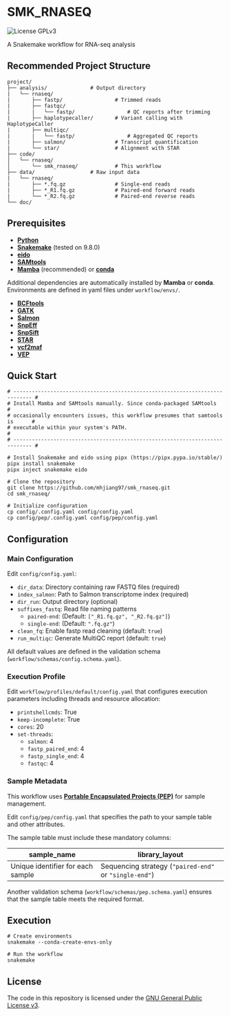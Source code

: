 # SMK_RNASEQ

![License GPLv3](https://img.shields.io/badge/License-GPLv3-blue.svg)

A Snakemake workflow for RNA-seq analysis

## Recommended Project Structure

```text
project/
├── analysis/              # Output directory
|   └── rnaseq/
|       ├── fastp/                 # Trimmed reads
|       ├── fastqc/
|       |   └── fastp/                 # QC reports after trimming
|       ├── haplotypecaller/       # Variant calling with HaplotypeCaller
|       ├── multiqc/
|       |   └── fastp/                 # Aggregated QC reports
|       ├── salmon/                # Transcript quantification
|       └── star/                  # Alignment with STAR
├── code/
│   └── rnaseq/
│       └── smk_rnaseq/            # This workflow
├── data/                  # Raw input data
|   └── rnaseq/
|       ├── *.fq.gz                # Single-end reads
|       ├── *_R1.fq.gz             # Paired-end forward reads
|       └── *_R2.fq.gz             # Paired-end reverse reads
└── doc/
```

## Prerequisites

- [**Python**](https://www.python.org)
- [**Snakemake**](https://snakemake.github.io) (tested on 9.8.0)
- [**eido**](https://pep.databio.org/eido/)
- [**SAMtools**](https://www.htslib.org)
- [**Mamba**](https://mamba.readthedocs.io/en/latest/) (recommended) or [**conda**](https://docs.conda.io/projects/conda/en/stable/)

Additional dependencies are automatically installed by **Mamba** or **conda**. Environments are defined in yaml files under `workflow/envs/`.

- [**BCFtools**](http://samtools.github.io/bcftools/)
- [**GATK**](https://gatk.broadinstitute.org/hc/en-us)
- [**Salmon**](https://combine-lab.github.io/salmon/)
- [**SnpEff**](https://pcingola.github.io/)
- [**SnpSift**](https://pcingola.github.io/)
- [**STAR**](https://github.com/alexdobin/STAR)
- [**vcf2maf**](https://github.com/mskcc/vcf2maf)
- [**VEP**](https://www.ensembl.org/info/docs/tools/vep/index.html)

## Quick Start

```shell
# ---------------------------------------------------------------------------- #
# Install Mamba and SAMtools manually. Since conda-packaged SAMtools           #
# occasionally encounters issues, this workflow presumes that samtools is      #
# executable within your system's PATH.                                        #
# ---------------------------------------------------------------------------- #

# Install Snakemake and eido using pipx (https://pipx.pypa.io/stable/)
pipx install snakemake
pipx inject snakemake eido

# Clone the repository
git clone https://github.com/mhjiang97/smk_rnaseq.git
cd smk_rnaseq/

# Initialize configuration
cp config/.config.yaml config/config.yaml
cp config/pep/.config.yaml config/pep/config.yaml
```

## Configuration

### Main Configuration

Edit `config/config.yaml`:

- `dir_data`: Directory containing raw FASTQ files (required)
- `index_salmon`: Path to Salmon transcriptome index (required)
- `dir_run`: Output directory (optional)
- `suffixes_fastq`: Read file naming patterns
  - `paired-end`: (Default: `["_R1.fq.gz", "_R2.fq.gz"]`)
  - `single-end`: (Default: `".fq.gz"`)
- `clean_fq`: Enable fastp read cleaning (default: `true`)
- `run_multiqc`: Generate MultiQC report (default: `true`)

All default values are defined in the validation schema (`workflow/schemas/config.schema.yaml`).

### Execution Profile

Edit `workflow/profiles/default/config.yaml` that configures execution parameters including threads and resource allocation:

- `printshellcmds`:  True
- `keep-incomplete`: True
- `cores`: 20
- `set-threads`:
  - `salmon`: 4
  - `fastp_paired_end`: 4
  - `fastp_single_end`: 4
  - `fastqc`: 4

### Sample Metadata

This workflow uses [**Portable Encapsulated Projects (PEP)**](https://pep.databio.org/) for sample management.

Edit `config/pep/config.yaml` that specifies the path to your sample table and other attributes.

The sample table must include these mandatory columns:

| **sample_name**                   | **library_layout**                                     |
| --------------------------------- | ------------------------------------------------------ |
| Unique identifier for each sample | Sequencing strategy (`"paired-end"` or `"single-end"`) |

Another validation schema (`workflow/schemas/pep.schema.yaml`) ensures that the sample table meets the required format.

## Execution

```shell
# Create environments
snakemake --conda-create-envs-only

# Run the workflow
snakemake
```

## License

The code in this repository is licensed under the [GNU General Public License v3](http://www.gnu.org/licenses/gpl-3.0.html).
